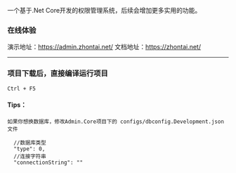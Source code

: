 ﻿
一个基于.Net Core开发的权限管理系统，后续会增加更多实用的功能。

### 在线体验
演示地址：https://admin.zhontai.net/
文档地址：https://zhontai.net/

*********************************************************
### 项目下载后，直接编译运行项目
```
Ctrl + F5
```

#### Tips：



```
如果你想换数据库，修改Admin.Core项目下的 configs/dbconfig.Development.json 文件

  //数据库类型
  "type": 0,
  //连接字符串
  "connectionString": ""

```
